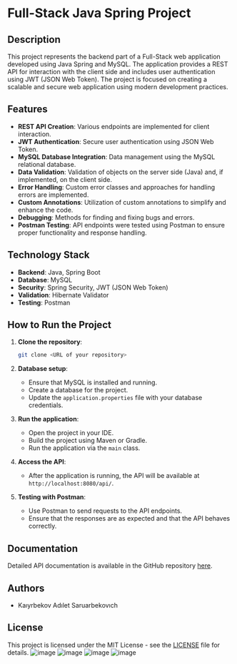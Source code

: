 # Full-Stack Java Spring Project

## Description

This project represents the backend part of a Full-Stack web application developed using Java Spring and MySQL. The application provides a REST API for interaction with the client side and includes user authentication using JWT (JSON Web Token). The project is focused on creating a scalable and secure web application using modern development practices.

## Features

- **REST API Creation**: Various endpoints are implemented for client interaction.
- **JWT Authentication**: Secure user authentication using JSON Web Token.
- **MySQL Database Integration**: Data management using the MySQL relational database.
- **Data Validation**: Validation of objects on the server side (Java) and, if implemented, on the client side.
- **Error Handling**: Custom error classes and approaches for handling errors are implemented.
- **Custom Annotations**: Utilization of custom annotations to simplify and enhance the code.
- **Debugging**: Methods for finding and fixing bugs and errors.
- **Postman Testing**: API endpoints were tested using Postman to ensure proper functionality and response handling.

## Technology Stack

- **Backend**: Java, Spring Boot
- **Database**: MySQL
- **Security**: Spring Security, JWT (JSON Web Token)
- **Validation**: Hibernate Validator
- **Testing**: Postman

## How to Run the Project

1. **Clone the repository**:
    ```bash
    git clone <URL of your repository>
    ```

2. **Database setup**:
    - Ensure that MySQL is installed and running.
    - Create a database for the project.
    - Update the `application.properties` file with your database credentials.

3. **Run the application**:
    - Open the project in your IDE.
    - Build the project using Maven or Gradle.
    - Run the application via the `main` class.

4. **Access the API**:
    - After the application is running, the API will be available at `http://localhost:8080/api/`.

5. **Testing with Postman**:
    - Use Postman to send requests to the API endpoints.
    - Ensure that the responses are as expected and that the API behaves correctly.

## Documentation

Detailed API documentation is available in the GitHub repository [here](<link to documentation>).

## Authors

- Kaıyrbekov Adılet Saruarbekovıch

## License

This project is licensed under the MIT License - see the [LICENSE](LICENSE) file for details.
![image](https://github.com/user-attachments/assets/ec63b6b5-73d2-4c03-91d1-ca517a73e47e)
![image](https://github.com/user-attachments/assets/c34379b7-188d-48e5-bef4-fac20cb6d5c8)
![image](https://github.com/user-attachments/assets/bb3b5472-f305-4ac2-b0d7-abf8c793be4e)
![image](https://github.com/user-attachments/assets/3fbcc9a7-f619-4fe7-9973-f287b1285dd5)
